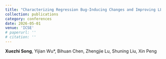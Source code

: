 ```yaml
---
title: "Characterizing Regression Bug‑Inducing Changes and Improving LLM‑Based Regression Bug Detection"
collection: publications
category: conferences
date: 2026-05-01
venue: 'ICSE'
# paperurl: ''
# citation: ''
---
```


**Xuezhi Song**, Yijian Wu*, Bihuan Chen, Zhengjie Lu, Shuning Liu, Xin Peng